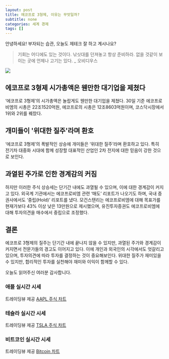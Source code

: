 ```yaml
---
layout: post
title: 에코프로 3형제, 이유는 무엇일까?
subtitle: none
categories: 세계 경제
tags: []
---
```


안녕하세요! 부자되는 습관, 오늘도 제테크 잘 하고 계시나요?

> 기회는 어디에도 있는 것이다. 낚싯대를 던져놓고 항상 준비하라. 없을 것같이 보이는 곳에 언제나 고기는 있다. _ 오비디우스





![](https://source.unsplash.com/800x450/?luxury)

##  에코프로 3형제 시가총액은 웬만한 대기업을 제쳤다
‘에코프로 3형제’의 시가총액은 놀랍게도 웬만한 대기업을 제쳤다. 30일 기준 에코프로비엠의 시총은 22조1520억원, 에코프로의 시총은 12조8603억원이며, 코스닥시장에서 1위와 2위를 꿰찼다.
## 개미들이 '위대한 질주'라며 환호
‘에코프로 3형제’의 폭발적인 상승에 개미들은 ‘위대한 질주’라며 환호하고 있다. 특히 전기차 대중화 시대에 함께 성장할 대표적인 산업인 2차 전지에 대한 믿음이 강한 것으로 보인다. 
## 과열된 주가로 인한 경계감의 커짐
하지만 이러한 주식 상승세는 단기간 내에도 과열될 수 있으며, 이에 대한 경계감이 커지고 있다. 외국계 기관에서는 에코프로비엠 관련 ‘매도’ 리포트가 나오기도 하며, 국내 증권사에서도 ‘중립(Hold)’ 리포트를 냈다. 모건스탠리는 에코프로비엠에 대해 목표가를 현재가보다 43% 이상 낮은 13만원으로 제시했으며, 유진투자증권도 에코프로비엠에 대해 투자의견을 매수에서 중립으로 조정했다. 

## 결론
에코프로 3형제의 질주는 단기간 내에 끝나지 않을 수 있지만, 과열된 주가와 경계감이 커지면서 전문가들의 경고도 이어지고 있다. 이에 개인과 외국인의 시각에서도 엇갈리고 있으며, 투자의견에 따라 투자를 결정하는 것이 중요해보인다. 
위대한 질주가 재미있을 수 있지만, 합리적인 투자를 실천해야 재미와 이익이 함께할 수 있다.

오늘도 읽어주신 여러분 감사합니다.

### 애플 실시간 시세


<!-- TradingView Widget BEGIN -->
<div class="tradingview-widget-container">
  <div id="tradingview_6a264"></div>
  <div class="tradingview-widget-copyright">트레이딩뷰 제공 <a href="https://kr.tradingview.com/symbols/NASDAQ-AAPL/" rel="noopener" target="_blank"><span class="blue-text">AAPL 주식 차트</span></a></div>
  <script type="text/javascript" src="https://s3.tradingview.com/tv.js"></script>
  <script type="text/javascript">
  new TradingView.widget(
  {
  "autosize": true,
  "symbol": "NASDAQ:AAPL",
  "interval": "D",
  "timezone": "Asia/Seoul",
  "theme": "light",
  "style": "1",
  "locale": "kr",
  "toolbar_bg": "#f1f3f6",
  "enable_publishing": false,
  "hide_top_toolbar": true,
  "hide_legend": true,
  "save_image": false,
  "container_id": "tradingview_6a264"
}
  );
  </script>
</div>
<!-- TradingView Widget END -->


### 테슬라 실시간 시세


<!-- TradingView Widget BEGIN -->
<div class="tradingview-widget-container">
  <div id="tradingview_39d77"></div>
  <div class="tradingview-widget-copyright">트레이딩뷰 제공 <a href="https://kr.tradingview.com/symbols/NASDAQ-TSLA/" rel="noopener" target="_blank"><span class="blue-text">TSLA 주식 차트</span></a></div>
  <script type="text/javascript" src="https://s3.tradingview.com/tv.js"></script>
  <script type="text/javascript">
  new TradingView.widget(
  {
  "autosize": true,
  "symbol": "NASDAQ:TSLA",
  "interval": "D",
  "timezone": "Asia/Seoul",
  "theme": "light",
  "style": "1",
  "locale": "kr",
  "toolbar_bg": "#f1f3f6",
  "enable_publishing": false,
  "hide_top_toolbar": true,
  "hide_legend": true,
  "save_image": false,
  "container_id": "tradingview_39d77"
}
  );
  </script>
</div>
<!-- TradingView Widget END -->


### 비트코인 실시간 시세


<!-- TradingView Widget BEGIN -->
<div class="tradingview-widget-container">
  <div id="tradingview_3f91e"></div>
  <div class="tradingview-widget-copyright">트레이딩뷰 제공 <a href="https://kr.tradingview.com/symbols/BTCUSD/?exchange=BITSTAMP" rel="noopener" target="_blank"><span class="blue-text">Bitcoin 차트</span></a></div>
  <script type="text/javascript" src="https://s3.tradingview.com/tv.js"></script>
  <script type="text/javascript">
  new TradingView.widget(
  {
  "autosize": true,
  "symbol": "BITSTAMP:BTCUSD",
  "interval": "D",
  "timezone": "Asia/Seoul",
  "theme": "light",
  "style": "1",
  "locale": "kr",
  "toolbar_bg": "#f1f3f6",
  "enable_publishing": false,
  "hide_top_toolbar": true,
  "hide_legend": true,
  "save_image": false,
  "container_id": "tradingview_3f91e"
}
  );
  </script>
</div>
<!-- TradingView Widget END -->


